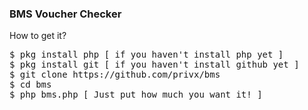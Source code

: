 <h3>BMS Voucher Checker</h3>
<p>How to get it?</p>
<pre>
$ pkg install php [ if you haven't install php yet ]
$ pkg install git [ if you haven't install github yet ]
$ git clone https://github.com/privx/bms
$ cd bms
$ php bms.php [ Just put how much you want it! ]
</pre>
